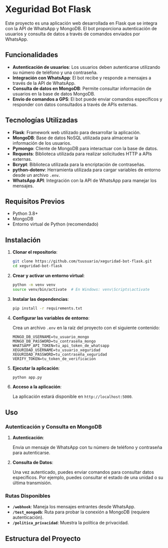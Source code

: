 # Xeguridad Bot Flask

Este proyecto es una aplicación web desarrollada en Flask que se integra con la API de WhatsApp y MongoDB. El bot proporciona autenticación de usuarios y consulta de datos a través de comandos enviados por WhatsApp.

## Funcionalidades

- **Autenticación de usuarios**: Los usuarios deben autenticarse utilizando su número de teléfono y una contraseña.
- **Integración con WhatsApp**: El bot recibe y responde a mensajes a través de la API de WhatsApp.
- **Consulta de datos en MongoDB**: Permite consultar información de usuarios en la base de datos MongoDB.
- **Envio de comandos a GPS**: El bot puede enviar comandos específicos y responder con datos consultados a través de APIs externas.

## Tecnologías Utilizadas

- **Flask**: Framework web utilizado para desarrollar la aplicación.
- **MongoDB**: Base de datos NoSQL utilizada para almacenar la información de los usuarios.
- **Pymongo**: Cliente de MongoDB para interactuar con la base de datos.
- **Requests**: Biblioteca utilizada para realizar solicitudes HTTP a APIs externas.
- **Bcrypt**: Biblioteca utilizada para la encriptación de contraseñas.
- **python-dotenv**: Herramienta utilizada para cargar variables de entorno desde un archivo `.env`.
- **WhatsApp API**: Integración con la API de WhatsApp para manejar los mensajes.

## Requisitos Previos

- Python 3.8+
- MongoDB
- Entorno virtual de Python (recomendado)

## Instalación

1. **Clonar el repositorio**:

    ```bash
    git clone https://github.com/tuusuario/xeguridad-bot-flask.git
    cd xeguridad-bot-flask
    ```

2. **Crear y activar un entorno virtual**:

    ```bash
    python -m venv venv
    source venv/bin/activate  # En Windows: venv\Scripts\activate
    ```

3. **Instalar las dependencias**:

    ```bash
    pip install -r requirements.txt
    ```

4. **Configurar las variables de entorno**:

    Crea un archivo `.env` en la raíz del proyecto con el siguiente contenido:

    ```dotenv
    MONGO_DB_USERNAME=tu_usuario_mongo
    MONGO_DB_PASSWORD=tu_contraseña_mongo
    WHATSAPP_API_TOKEN=tu_api_token_de_whatsapp
    XEGURIDAD_USERNAME=tu_usuario_xeguridad
    XEGURIDAD_PASSWORD=tu_contraseña_xeguridad
    VERIFY_TOKEN=tu_token_de_verificación
    ```

5. **Ejecutar la aplicación**:

    ```bash
    python app.py
    ```

6. **Acceso a la aplicación**:

    La aplicación estará disponible en `http://localhost:5000`.

## Uso

### Autenticación y Consulta en MongoDB

1. **Autenticación**:

   Envia un mensaje de WhatsApp con tu número de teléfono y contraseña para autenticarse.

2. **Consulta de Datos**:

   Una vez autenticado, puedes enviar comandos para consultar datos específicos. Por ejemplo, puedes consultar el estado de una unidad o su última transmisión.

### Rutas Disponibles

- **`/webhook`**: Maneja los mensajes entrantes desde WhatsApp.
- **`/test_mongodb`**: Ruta para probar la conexión a MongoDB (requiere autenticación).
- **`/politica_privacidad`**: Muestra la política de privacidad.

## Estructura del Proyecto

